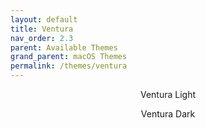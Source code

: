 ```yaml
---
layout: default
title: Ventura
nav_order: 2.3
parent: Available Themes
grand_parent: macOS Themes
permalink: /themes/ventura
---
```


<p align="center">Ventura Light</p>
<p align="center">Ventura Dark</p>